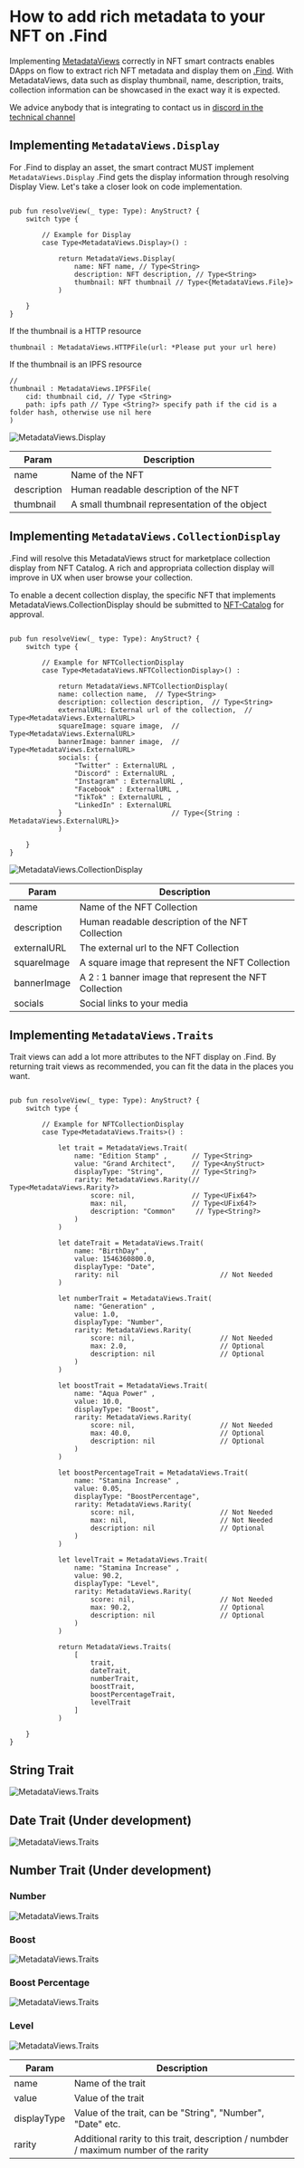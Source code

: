 # How to add rich metadata to your NFT on .Find

Implementing [MetadataViews](./contracts/standard/MetadataViews.cdc) correctly in NFT smart contracts enables DApps on flow to extract rich NFT metadata and display them on [.Find](find.xyz). With MetadataViews, data such as display thumbnail, name, description, traits, collection information can be showcased in the exact way it is expected. 

We advice anybody that is integrating to contact us in [discord in the technical channel](https://discord.gg/8a27XMx8Zp) 


## Implementing `MetadataViews.Display`
For .Find to display an asset, the smart contract MUST implement `MetadataViews.Display`
.Find gets the display information through resolving Display View. 
Let's take a closer look on code implementation. 

```cadence

pub fun resolveView(_ type: Type): AnyStruct? {
	switch type {

		// Example for Display 
		case Type<MetadataViews.Display>() : 

			return MetadataViews.Display(
				name: NFT name, // Type<String>
				description: NFT description, // Type<String>
				thumbnail: NFT thumbnail // Type<{MetadataViews.File}>
			)

	}
}

```

If the thumbnail is a HTTP resource 
```cadence 
thumbnail : MetadataViews.HTTPFile(url: *Please put your url here)
```

If the thumbnail is an IPFS resource
```cadence 
//
thumbnail : MetadataViews.IPFSFile(
	cid: thumbnail cid, // Type <String>
	path: ipfs path // Type <String?> specify path if the cid is a folder hash, otherwise use nil here
)
```


![MetadataViews.Display](/images/display.png "Display")

| Param      | Description |
| ----------- | ----------- |
| name   | Name of the NFT        |
| description      | Human readable description of the NFT      |
| thumbnail      | A small thumbnail representation of the object       |

## Implementing `MetadataViews.CollectionDisplay`

.Find will resolve this MetadataViews struct for marketplace collection display from NFT Catalog. A rich and appropriata collection display will improve in UX when user browse your collection. 

To enable a decent collection display, the specific NFT that implements MetadataViews.CollectionDisplay should be submitted to [NFT-Catalog](https://nft-catalog.vercel.app/catalog/mainnet) for approval. 

```cadence

pub fun resolveView(_ type: Type): AnyStruct? {
	switch type {

		// Example for NFTCollectionDisplay 
		case Type<MetadataViews.NFTCollectionDisplay>() : 

			return MetadataViews.NFTCollectionDisplay(
            name: collection name,  // Type<String>
            description: collection description,  // Type<String>
            externalURL: External url of the collection,  // Type<MetadataViews.ExternalURL>
            squareImage: square image,  // Type<MetadataViews.ExternalURL>
            bannerImage: banner image,  // Type<MetadataViews.ExternalURL>
            socials: { 
				"Twitter" : ExternalURL ,
				"Discord" : ExternalURL ,
				"Instagram" : ExternalURL ,
				"Facebook" : ExternalURL ,
				"TikTok" : ExternalURL ,
				"LinkedIn" : ExternalURL 
			}                           // Type<{String : MetadataViews.ExternalURL}>
			)

	}
}

```


![MetadataViews.CollectionDisplay](/images/collectionDisplay.png "CollectionDisplay")

| Param      | Description |
| ----------- | ----------- |
| name   | Name of the NFT Collection        |
| description      | Human readable description of the NFT Collection      |
| externalURL      | The external url to the NFT Collection       |
| squareImage      | A square image that represent the NFT Collection    |
| bannerImage      | A 2 : 1 banner image that represent the NFT Collection  |
| socials      | Social links to your media       |

## Implementing `MetadataViews.Traits`

Trait views can add a lot more attributes to the NFT display on .Find. 
By returning trait views as recommended, you can fit the data in the places you want. 

```cadence

pub fun resolveView(_ type: Type): AnyStruct? {
	switch type {

		// Example for NFTCollectionDisplay 
		case Type<MetadataViews.Traits>() : 

			let trait = MetadataViews.Trait(
				name: "Edition Stamp" ,      // Type<String>
				value: "Grand Architect",    // Type<AnyStruct>
				displayType: "String",       // Type<String?>
				rarity: MetadataViews.Rarity(// Type<MetadataViews.Rarity?>
					score: nil,              // Type<UFix64?>
					max: nil,                // Type<UFix64?>
					description: "Common"     // Type<String?>
				)
			)

			let dateTrait = MetadataViews.Trait(
				name: "BirthDay" ,      
				value: 1546360800.0,    		
				displayType: "Date",    
				rarity: nil             			// Not Needed
			)

			let numberTrait = MetadataViews.Trait(
				name: "Generation" ,      
				value: 1.0,    
				displayType: "Number",    
				rarity: MetadataViews.Rarity(
					score: nil,              		// Not Needed
					max: 2.0,                		// Optional
					description: nil    			// Optional
				)           
			)

			let boostTrait = MetadataViews.Trait(
				name: "Aqua Power" ,      
				value: 10.0,    
				displayType: "Boost",    
				rarity: MetadataViews.Rarity(		
					score: nil,              		// Not Needed
					max: 40.0,                		// Optional
					description: nil    			// Optional
				)           
			)

			let boostPercentageTrait = MetadataViews.Trait(
				name: "Stamina Increase" ,      
				value: 0.05,    
				displayType: "BoostPercentage",    
				rarity: MetadataViews.Rarity(		
					score: nil,              		// Not Needed
					max: nil,                		// Not Needed
					description: nil    			// Optional
				)           
			)

			let levelTrait = MetadataViews.Trait(
				name: "Stamina Increase" ,      
				value: 90.2,    
				displayType: "Level",    
				rarity: MetadataViews.Rarity(		
					score: nil,              		// Not Needed
					max: 90.2,                		// Optional
					description: nil    			// Optional
				)           
			)

			return MetadataViews.Traits(
				[
					trait, 
					dateTrait, 
					numberTrait, 
					boostTrait, 
					boostPercentageTrait, 
					levelTrait
				]
			)

	}
}

```

## String Trait
![MetadataViews.Traits](/images/traits_String.png "traits_String")


## Date Trait (Under development)
![MetadataViews.Traits](/images/traits_Date.png "traits_Date")

## Number Trait (Under development)
### Number
![MetadataViews.Traits](/images/traits_Number.png "traits_Number")

### Boost
![MetadataViews.Traits](/images/traits_Boost.png "traits_Boost")

### Boost Percentage
![MetadataViews.Traits](/images/traits_BoostPercentage.png "traits_BoostPercentage")

### Level
![MetadataViews.Traits](/images/traits_Level.png "traits_Level")

| Param      | Description |
| ----------- | ----------- |
| name   | Name of the trait  |
| value      | Value of the trait  |
| displayType      | Value of the trait, can be "String", "Number", "Date" etc. |
| rarity      | Additional rarity to this trait, description / numbder / maximum number of the rarity    |
